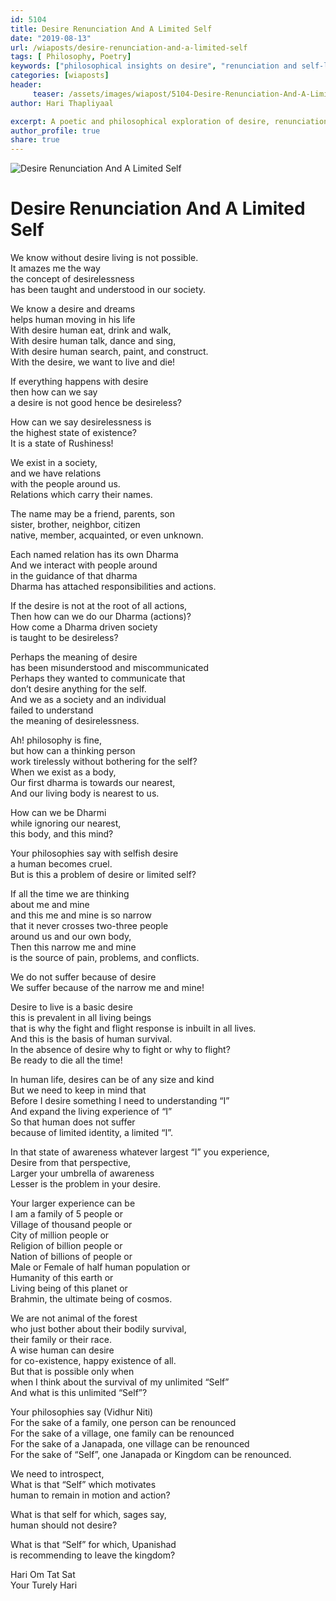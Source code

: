 ```yaml
--- 
id: 5104 
title: Desire Renunciation And A Limited Self
date: "2019-08-13"
url: /wiaposts/desire-renunciation-and-a-limited-self
tags: [ Philosophy, Poetry]    
keywords: ["philosophical insights on desire", "renunciation and self-limitation", "poetic exploration of self and desire", "teachings from the Upanishads", "understanding self through philosophy"]  
categories: [wiaposts] 
header:
     teaser: /assets/images/wiapost/5104-Desire-Renunciation-And-A-Limited-Self.jpg
author: Hari Thapliyaal 

excerpt: A poetic and philosophical exploration of desire, renunciation, and the concept of a limited self, inspired by teachings from the Upanishads.
author_profile: true 
share: true 
---
```


![Desire Renunciation And A Limited Self](/assets/images/wiapost/5104-Desire-Renunciation-And-A-Limited-Self.jpg)     
   
# Desire Renunciation And A Limited Self   
    
We know without desire living is not possible.     
It amazes me the way     
the concept of desirelessness     
has been taught and understood in our society.    
    
We know a desire and dreams     
helps human moving in his life     
With desire human eat, drink and walk,     
With desire human talk, dance and sing,     
With desire human search, paint, and construct.     
With the desire, we want to live and die!    
    
If everything happens with desire     
then how can we say     
a desire is not good hence be desireless?    
    
How can we say desirelessness is     
the highest state of existence?     
It is a state of Rushiness!    
    
We exist in a society,     
and we have relations     
with the people around us.     
Relations which carry their names.    
    
The name may be a friend, parents, son     
sister, brother, neighbor, citizen     
native, member, acquainted, or even unknown.    
    
Each named relation has its own Dharma     
And we interact with people around     
in the guidance of that dharma     
Dharma has attached responsibilities and actions.    
    
If the desire is not at the root of all actions,     
Then how can we do our Dharma (actions)?     
How come a Dharma driven society     
is taught to be desireless?    
    
Perhaps the meaning of desire     
has been misunderstood and miscommunicated     
Perhaps they wanted to communicate that     
don’t desire anything for the self.     
And we as a society and an individual     
failed to understand     
the meaning of desirelessness.    
    
Ah! philosophy is fine,     
but how can a thinking person     
work tirelessly without bothering for the self?     
When we exist as a body,     
Our first dharma is towards our nearest,     
And our living body is nearest to us.    
    
How can we be Dharmi     
while ignoring our nearest,     
this body, and this mind?    
    
Your philosophies say with selfish desire     
a human becomes cruel.     
But is this a problem of desire or limited self?    
    
If all the time we are thinking     
about me and mine     
and this me and mine is so narrow     
that it never crosses two-three people     
around us and our own body,     
Then this narrow me and mine     
is the source of pain, problems, and conflicts.    
    
We do not suffer because of desire     
We suffer because of the narrow me and mine!    
    
Desire to live is a basic desire     
this is prevalent in all living beings     
that is why the fight and flight response is inbuilt in all lives.     
And this is the basis of human survival.     
In the absence of desire why to fight or why to flight?     
Be ready to die all the time!    
    
In human life, desires can be of any size and kind     
But we need to keep in mind that     
Before I desire something I need to understanding “I”     
And expand the living experience of “I”     
So that human does not suffer     
because of limited identity, a limited “I”.    
    
In that state of awareness whatever largest “I” you experience,     
Desire from that perspective,     
Larger your umbrella of awareness     
Lesser is the problem in your desire.    
    
Your larger experience can be     
I am a family of 5 people or     
Village of thousand people or     
City of million people or     
Religion of billion people or     
Nation of billions of people or     
Male or Female of half human population or     
Humanity of this earth or     
Living being of this planet or     
Brahmin, the ultimate being of cosmos.    
    
We are not animal of the forest     
who just bother about their bodily survival,     
their family or their race.     
A wise human can desire     
for co-existence, happy existence of all.     
But that is possible only when     
when I think about the survival of my unlimited “Self”     
And what is this unlimited “Self”?    
    
Your philosophies say (Vidhur Niti)     
For the sake of a family, one person can be renounced     
For the sake of a village, one family can be renounced     
For the sake of a Janapada, one village can be renounced     
For the sake of “Self”, one Janapada or Kingdom can be renounced.    
    
We need to introspect,     
What is that “Self” which motivates     
human to remain in motion and action?    
    
What is that self for which, sages say,     
human should not desire?    
    
What is that “Self” for which, Upanishad     
is recommending to leave the kingdom?    
    
Hari Om Tat Sat     
Your Turely Hari    

